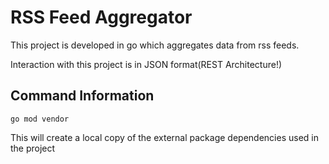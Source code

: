 # RSS Feed Aggregator

This project is developed in go which aggregates data from rss feeds.

Interaction with this project is in JSON format(REST Architecture!)

## Command Information

```
go mod vendor
```

This will create a local copy of the external package dependencies used in the project
